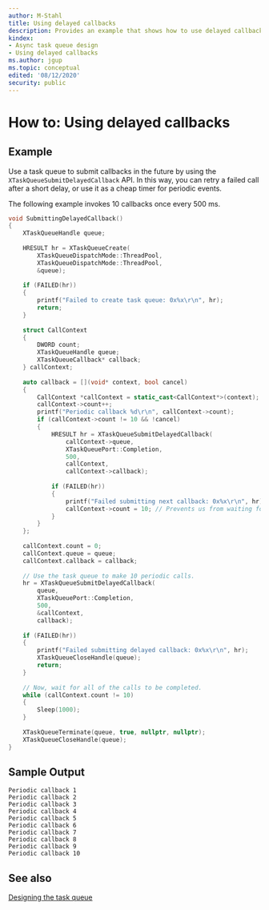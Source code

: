 ```yaml
---
author: M-Stahl
title: Using delayed callbacks
description: Provides an example that shows how to use delayed callbacks, invoking 10 callbacks once every 500 ms. Use a task queue to submit callbacks in the future by using the `XTaskQueueSubmitDelayedCallback` API. In this way, you can retry a failed call after a short delay, or use it as a cheap timer for periodic events.
kindex:
- Async task queue design
- Using delayed callbacks
ms.author: jgup
ms.topic: conceptual
edited: '08/12/2020'
security: public
---
```


# How to: Using delayed callbacks

## Example

Use a task queue to submit callbacks in the future by using the `XTaskQueueSubmitDelayedCallback` API. In this way, you can retry a failed call after a short delay, or use it as a cheap timer for periodic events. 

The following example invokes 10 callbacks once every 500 ms.

```c++
void SubmittingDelayedCallback()  
{  
    XTaskQueueHandle queue;  
  
    HRESULT hr = XTaskQueueCreate(  
        XTaskQueueDispatchMode::ThreadPool,  
        XTaskQueueDispatchMode::ThreadPool,  
        &queue);  
  
    if (FAILED(hr))  
    {  
        printf("Failed to create task queue: 0x%x\r\n", hr);  
        return;  
    }  
  
    struct CallContext  
    {  
        DWORD count;  
        XTaskQueueHandle queue;  
        XTaskQueueCallback* callback;  
    } callContext;  
  
    auto callback = [](void* context, bool cancel)  
    {  
        CallContext *callContext = static_cast<CallContext*>(context);  
        callContext->count++;  
        printf("Periodic callback %d\r\n", callContext->count);  
        if (callContext->count != 10 && !cancel)  
        {  
            HRESULT hr = XTaskQueueSubmitDelayedCallback(  
                callContext->queue,  
                XTaskQueuePort::Completion,  
                500,  
                callContext,  
                callContext->callback);  
  
            if (FAILED(hr))  
            {  
                printf("Failed submitting next callback: 0x%x\r\n", hr);  
                callContext->count = 10; // Prevents us from waiting forever.  
            }  
        }  
    };  
  
    callContext.count = 0;  
    callContext.queue = queue;  
    callContext.callback = callback;  
  
    // Use the task queue to make 10 periodic calls.  
    hr = XTaskQueueSubmitDelayedCallback(  
        queue,  
        XTaskQueuePort::Completion,  
        500,  
        &callContext,  
        callback);  
  
    if (FAILED(hr))  
    {  
        printf("Failed submitting delayed callback: 0x%x\r\n", hr);  
        XTaskQueueCloseHandle(queue);  
        return;  
    }  
  
    // Now, wait for all of the calls to be completed.  
    while (callContext.count != 10)  
    {  
        Sleep(1000);  
    }  
  
    XTaskQueueTerminate(queue, true, nullptr, nullptr);  
    XTaskQueueCloseHandle(queue);  
}  
```

## Sample Output

```
Periodic callback 1  
Periodic callback 2  
Periodic callback 3  
Periodic callback 4  
Periodic callback 5  
Periodic callback 6  
Periodic callback 7  
Periodic callback 8  
Periodic callback 9  
Periodic callback 10  
```

## See also  

[Designing the task queue](../async-task-queue-design.md)  